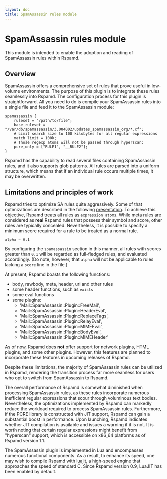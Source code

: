 ```yaml
---
layout: doc
title: SpamAssassin rules module
---
```

# SpamAssassin rules module

This module is intended to enable the adoption and reading of SpamAssassin rules within Rspamd.

## Overview

SpamAssassin offers a comprehensive set of rules that prove useful in low-volume environments. 
The purpose of this plugin is to integrate these rules seamlessly into Rspamd. The configuration 
process for this plugin is straightforward. All you need to do is compile your SpamAssassin rules 
into a single file and feed it to the SpamAssassin module:

~~~hcl
spamassassin {
	ruleset = "/path/to/file";
	base_ruleset = "/var/db/spamassassin/3.004002/updates_spamassassin_org/*.cf";
	# Limit search size to 100 kilobytes for all regular expressions
	match_limit = 100k;
	# Those regexp atoms will not be passed through hyperscan:
	pcre_only = ["RULE1", "__RULE2"];
}
~~~

Rspamd has the capability to read several files containing SpamAssassin rules, and it 
also supports glob patterns. All rules are parsed into a uniform structure, which means 
that if an individual rule occurs multiple times, it may be overwritten.

## Limitations and principles of work

Rspamd tries to optimize SA rules quite aggressively. Some of that optimizations
are described in the following [presentation](https://highsecure.ru/ast-rspamd.pdf).
To achieve this objective, Rspamd treats all rules as `expression atoms`. While meta 
rules are considered as **real** Rspamd rules that possess their symbol and score, 
other rules are typically concealed. Nevertheless, it is possible to specify a minimum 
score required for a rule to be treated as a normal rule.

    alpha = 0.1

By configuring the `spamassassin` section in this manner, all rules with scores greater 
than `0.1` will be regarded as full-fledged rules, and evaluated accordingly. (Do note, 
however, that `alpha` will not be applicable to rules lacking a `score` line in the file.)

At present, Rspamd boasts the following functions:

* body, rawbody, meta, header, uri and other rules
* some header functions, such as `exists`
* some eval functions
* some plugins:
    + 'Mail::SpamAssassin::Plugin::FreeMail',
    + 'Mail::SpamAssassin::Plugin::HeaderEval',
    + 'Mail::SpamAssassin::Plugin::ReplaceTags',
    + 'Mail::SpamAssassin::Plugin::RelayEval',
    + 'Mail::SpamAssassin::Plugin::MIMEEval',
    + 'Mail::SpamAssassin::Plugin::BodyEval',
    + 'Mail::SpamAssassin::Plugin::MIMEHeader'

As of now, Rspamd does **not** offer support for network plugins, HTML plugins, and some other plugins. 
However, this features are planned  to incorporate these features in upcoming releases of Rspamd.

Despite these limitations, the majority of SpamAssassin rules can be utilized in Rspamd, 
rendering the transition process far more seamless for users who opt to switch from SpamAssassin to Rspamd.

The overall performance of Rspamd is somewhat diminished when processing SpamAssassin rules, 
as these rules incorporate numerous inefficient regular expressions that scour through voluminous 
text bodies. Nevertheless, the optimizations implemented by Rspamd can markedly reduce the workload 
required to process SpamAssassin rules. Furthermore, if the PCRE library is constructed with 
JIT support, Rspamd can gain a substantial boost in performance. Upon launching, Rspamd indicates 
whether JIT compilation is available and issues a warning if it is not. It is worth noting that certain 
regular expressions might benefit from "hyperscan" support, which is accessible on x86_64 platforms 
as of Rspamd version 1.1.

The SpamAssassin plugin is implemented in Lua and encompasses numerous functional components. 
As a result, to enhance its speed, one may wish to compile Rspamd with [luajit](https://luajit.org),
a high-speed engine that approaches the speed of standard C. Since Rspamd version 0.9, LuaJIT has been 
enabled by default.
